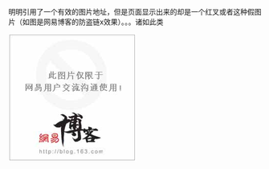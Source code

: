 明明引用了一个有效的图片地址，但是页面显示出来的却是一个红叉或者这种假图片（如图是网易博客的防盗链x效果）。。。诸如此类

![](/assets/防盗链-2018年02月01日21:38:26.png)


